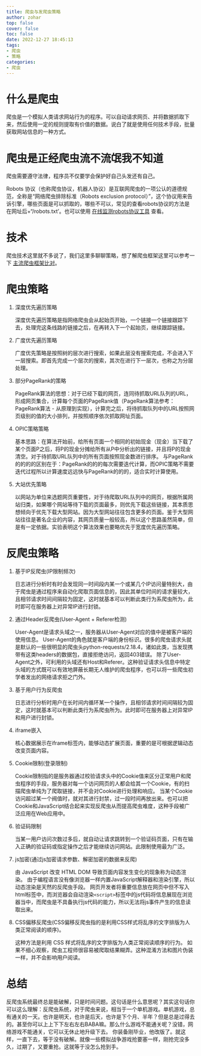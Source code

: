 ```yaml
---
title: 爬虫与发爬虫策略
author: zohar
top: false
cover: false
toc: false
date: 2022-12-27 18:45:13
tags:
- 爬虫
- 策略
categories:
- 爬虫
---
```


# 什么是爬虫
爬虫是一个模拟人类请求网站行为的程序。可以自动请求网页、并将数据抓取下来，然后使用一定的规则提取有价值的数据。说白了就是使用任何技术手段，批量获取网站信息的一种方式。

# 爬虫是正经爬虫流不流氓我不知道

爬虫需要遵守法律，程序员不仅要学会保护好自己头发还有自己。

Robots 协议（也称爬虫协议，机器人协议）是互联网爬虫的一项公认的道德规范，全称是“网络爬虫排除标准（Robots exclusion protocol）”，这个协议用来告诉引擎，哪些页面是可以抓取的，哪些不可以，常见的查看robots协议的方法是在网址后+“/robots.txt’。也可以使用 [在线监测robots协议工具](http://www.wetools.com/robots-tester) 查看。

# 技术
爬虫技术这里就不多说了，我们这里多聊聊策略，想了解爬虫框架这里可以参考一下 [主流爬虫框架比对](http://zohar24.github.io/2022/12/17/爬虫/主流爬虫框架对比/)。



# 爬虫策略

1. 深度优先遍历策略

	深度优先遍历策略是指网络爬虫会从起始页开始，一个链接一个链接跟踪下去，处理完这条线路的链接之后，在再转入下一个起始页，继续跟踪链接。

2. 广度优先遍历策略

	广度优先策略是按照树的层次进行搜索，如果此层没有搜索完成，不会进入下一层搜索。即首先完成一个层次的搜索，其次在进行下一层次，也称之为分层处理。

3. 部分PageRank的策略

	PageRank算法的思想：对于已经下载的网页，连同待抓取URL队列的URL，形成网页集合，计算每个页面的PageRank值（PageRank算法参考：PageRank算法 - 从原理到实现），计算完之后，将待抓取队列中的URL按照网页级别的值的大小排列，并按照顺序依次抓取网址页面。

4. OPIC策略策略

	基本思路：在算法开始前，给所有页面一个相同的初始现金（现金）当下载了某个页面P之后，将P的现金分摊给所有从P中分析出的链接，并且将P的现金清空。对于待抓取URL队列中的所有页面按照现金数进行排序。
与PageRank的的的的区别在于：PageRank的的的每次需要迭代计算，而OPIC策略不需要迭代过程所以计算速度远远快与PageRank的的的，适合实时计算使用。

5. 大站优先策略
	
	以网站为单位来选题网页重要性，对于待爬取URL队列中的网页，根据所属网站归类，如果哪个网站等待下载的页面最多，则优先下载这些链接，其本质思想倾向于优先下载大型网站。因为大型网站往往包含更多的页面。鉴于大型网站往往是著名企业的内容，其网页质量一般较高，所以这个思路虽然简单，但是有一定依据。实验表明这个算法效果也要略优先于宽度优先遍历策略。

# 反爬虫策略

1. 基于IP反爬虫(IP限制频次)

	日志进行分析时有时会发现同一时间段内某一个或某几个IP访问量特别大，由于爬虫是通过程序来自动化爬取页面信息的，因此其单位时间的请求量较大，且相邻请求时间间隔较为固定，这时就基本可以判断此类行为系爬虫所为，此时即可在服务器上对异常IP进行封锁。

2. 通过Header反爬虫(User-Agent + Referer检测)

	User-Agent是请求头域之一，服务器从User-Agent对应的值中是被客户端的使用信息。
	User-Agent的角色就是客户端的身份标识。很多的爬虫请求头就是默认的一些很明显的爬虫头python-requests/2.18.4，诸如此类，当发现携带有这类headers的数据包，直接拒绝访问，返回403错误。
	除了User-Agent之外，可利用的头域还有Host和Referer。这种验证请求头信息中特定头域的方式既可以有效地屏蔽长期无人维护的爬虫程序，也可以将一些爬虫初学者发出的网络请求拒之门外。

3. 基于用户行为反爬虫

	日志进行分析时用户在长时间内循环某一个操作，且相邻请求时间间隔较为固定，这时就基本可以判断此类行为系爬虫所为。此时即可在服务器上对异常IP和用户进行封锁。

4. iframe嵌入

	核心数据展示在iframe标签内，能够动态扩展页面，重要的是可根据逻辑动态改变页面内容。

5. Cookie限制(登录限制)

	Cookie限制指的是服务器通过校验请求头中的Cookie值来区分正常用户和爬虫程序的手段，服务器对每一个访问网页的人都会给其一个Cookie，有的扫描爬虫单纯为了爬取链接，并不会对Cookie进行处理和响应。
	当某个Cookie访问超过某一个阀值时，就对其进行封禁，过一段时间再放出来。也可以把Cookie和JavaScript结合起来实现反爬虫从而提高爬虫难度，这种手段被广泛应用在Web应用中。

6. 验证码限制

	当某一用户访问次数过多后，就自动让请求跳转到一个验证码页面，只有在输入正确的验证码或指定操作之后才能继续访问网站。此限制使用最为广泛。

7. js加密(通过js加密请求参数、解密加密的数据来反爬)

	由 JavaScript 改变 HTML DOM 导致页面内容发生变化的现象称为动态渲染。
	由于编程语言没有像浏览器一样内置JavaScript解释器和渲染引擎，所以动态渲染是天然的反爬虫手段。
	网页开发者将重要信息放在网页中但不写入html标签中，而浏览器会自动渲染`<script>`标签中的js代码将信息展现在浏览器当中，而爬虫是不具备执行js代码的能力，所以无法将js事件产生的信息读取出来。

8. CSS偏移反爬虫(CSS偏移反爬虫指的是利用CSS样式将乱序的文字排版为人类正常阅读的顺序)。

	这种方法是利用 CSS 样式将乱序的文字排版为人类正常阅读顺序的行为。
	如果不细心观察，爬虫工程师很容易被爬取结果糊弄。这种混淆方法和图片伪装一样，并不会影响用户阅读。

# 总结

反爬虫系统最终总是能破解，只是时间问题。这句话是什么意思呢？其实这句话你可以这么理解：反爬虫系统，对于爬虫来说，相当于一个单机游戏。单机游戏，总有通关的一天。也许是明天，也许是后天，也许是下个月、半年？但是总是过得去的。甚至你可以上上下下左右左右BABA嘛。那么什么游戏不能通关呢？没错，网络游戏不能通关，它可以无休止地升级下去。
你装备刚毕业，他改版了。就这样，一直下去，等于没有破解。就像一些模拟战争游戏抢要塞一样，刚抢完没多久，过期了，又要重抢。这就等于没怎么抢到手。